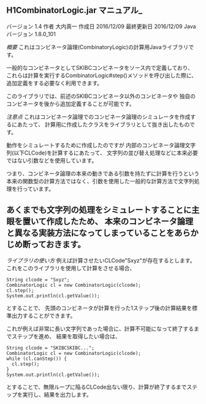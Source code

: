 H1CombinatorLogic.jar マニュアル_
---

バージョン 1.4
作者 大内真一
作成日 2016/12/09
最終更新日 2016/12/09
Javaバージョン 1.8.0_101

_概要_
これはコンビネータ論理(CombinatoryLogic)の計算用Javaライブラリです。

一般的なコンビネータとしてSKIBCコンビネータをソース内で定義しており、
これらは計算を実行するCombinatorLogic#step()メソッドを呼び出した際に、
追加定義をする必要なく利用できます。

このライブラリでは、前述のSKIBCコンビネータ以外のコンビネータや
独自のコンビネータを後から追加定義することが可能です。

_注意点_
これはコンビネータ論理でのコンビネータ論理のシミュレータを作成するにあたって、
計算用に作成したクラスをライブラリとして抜き出したものです。

動作をシミュレートするために作成したのですが
内部のコンビネータ論理文字列(以下CLCode)を計算するにあたって、
文字列の並び替え処理などに本来必要ではない引数などを使用しています。

つまり、コンビネータ論理の本来の動きである引数を持たずに計算を行うという
本来の関数型の計算方法ではなく、引数を使用した一般的な計算方法で文字列処理を行っています。

あくまでも文字列の処理をシミュレートすることに主眼を置いて作成したため、
本来のコンビネータ論理と異なる実装方法になってしまっていることをあらかじめ断っておきます。
---

_ライブラリの使い方_
例えば計算させたいCLCode"Sxyz"が存在するとします。
これをこのライブラリを使用して計算をさせる場合、

    String clcode = "Sxyz";
    CombinatorLogic cl = new CombinatorLogic(clcode);
    cl.step();
    System.out.println(cl.getValue());

とすることで、
先頭のコンビネータが計算を行った1ステップ後の計算結果を標準出力することができます。

これが例えば非常に長い文字列であった場合に、計算不可能になって終了するまでステップを進め、
結果を取得したい場合は、

    String clcode = "SKIBCSKIBC...";
    CombinatorLogic cl = new CombinatorLogic(clcode);
    while (cl.canStep()) {
      cl.step();
    }
    System.out.println(cl.getValue());

とすることで、無限ループに陥るCLCode出ない限り、計算が終了するまでステップを実行し、結果を出力します。
